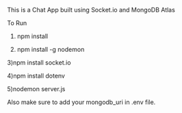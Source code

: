This is a Chat App built using Socket.io and MongoDB Atlas

To Run

1. npm install

2. npm install -g nodemon

3)npm install socket.io

4)npm install dotenv

5)nodemon server.js

Also make sure to add your mongodb_uri in .env file.
